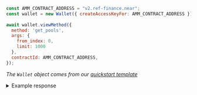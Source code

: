```js
const AMM_CONTRACT_ADDRESS = "v2.ref-finance.near";
const wallet = new Wallet({ createAccessKeyFor: AMM_CONTRACT_ADDRESS });
 
await wallet.viewMethod({
  method: 'get_pools',
  args: {
    from_index: 0,
    limit: 1000
  },
  contractId: AMM_CONTRACT_ADDRESS,
});
```
_The `Wallet` object comes from our [quickstart template](https://github.com/near-examples/hello-near-examples/blob/main/frontend/near-wallet.js)_ 

<details>
<summary>Example response</summary>
<p>

```js
[
  {
    pool_kind: 'SIMPLE_POOL',
    token_account_ids: [ 'token.skyward.near', 'wrap.near' ],
    amounts: [ '51865812079751349630100', '6254162663147994789053210138' ],
    total_fee: 30,
    shares_total_supply: '1305338644973934698612124055',
    amp: 0
  },
  {
    pool_kind: 'SIMPLE_POOL',
    token_account_ids: [
      'c02aaa39b223fe8d0a0e5c4f27ead9083c756cc2.factory.bridge.near',
      'wrap.near'
    ],
    amounts: [ '783621938569399817', '1100232280852443291118200599' ],
    total_fee: 30,
    shares_total_supply: '33923015415693335344747628',
    amp: 0
  }
]
```

</p>

</details>